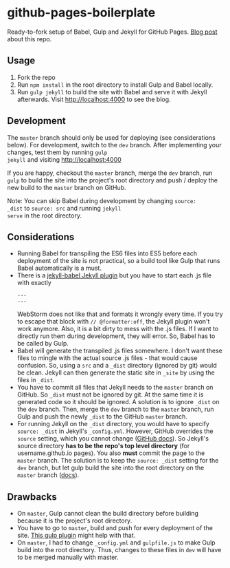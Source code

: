 # github-pages-boilerplate

Ready-to-fork setup of Babel, Gulp and Jekyll for GitHub Pages. [Blog post](http://mlowl.com/post/jekyll-github-pages-gulp-babel-directory-structure/) about this repo.

## Usage
1. Fork the repo
2. Run <code>npm install</code> in the root directory to install Gulp and Babel locally.
3. Run <code>gulp jekyll</code> to build the site with Babel and serve it with Jekyll afterwards. Visit <a href="http://localhost:4000" target="_blank">http://localhost:4000</a> to see the blog.</li>
</ol>


## Development
The <code>master</code> branch should only be used for deploying (see considerations below). For development, switch to the <code>dev</code> branch. After implementing your changes, test them by running <code>gulp jekyll</code> and visiting <a href="http://localhost:4000" target="_blank">http://localhost:4000</a>

If you are happy, checkout the <code>master</code> branch, merge the <code>dev</code> branch, run <code>gulp</code> to build the site into the project's root directory and push / deploy the new build to the <code>master</code> branch on GitHub.

Note: You can skip Babel during development by changing <code>source: _dist</code> to <code>source: src</code> and running <code>jekyll serve</code> in the root directory.

## Considerations
* Running Babel for transpiling the ES6 files into ES5 before each deployment of the site is not practical, so a build tool like Gulp that runs Babel automatically is a must.
* There is a <a href="https://github.com/babel/jekyll-babel" target="_blank">jekyll-babel Jekyll plugin</a> but you have to start each .js file with exactly
        <pre><code>---<br>---</code></pre>
        WebStorm does not like that and formats it wrongly every time. If you try to escape that block with <code>// @formatter:off</code>, the Jekyll plugin won't work anymore. Also, it is a bit dirty to mess with the .js files. If I want to directly run them during development, they will error. So, Babel has to be called by Gulp.
* Babel will generate the transpiled .js files somewhere. I don't want these files to mingle with the actual source .js files - that would cause confusion. So, using a <code>src</code> and a <code>_dist</code> directory (ignored by git) would be clean. Jekyll can then generate the static site in <code>_site</code> by using the files in <code>_dist</code>.
* You have to commit all files that Jekyll needs to the <code>master</code> branch on GitHub. So <code>_dist</code> must not be ignored by git. At the same time it is generated code so it should be ignored. A solution is to ignore <code>_dist</code> on the <code>dev</code> branch. Then, merge the <code>dev</code> branch to the <code>master</code> branch, run Gulp and push the newly <code>_dist</code> to the GitHub <code>master</code> branch.
* For running Jekyll on the <code>_dist</code> directory, you would have to specify <code>source: _dist</code> in Jekyll's <code>_config.yml</code>. However, GitHub overrides the <code>source</code> setting, which you cannot change (<a href="https://help.github.com/articles/configuring-jekyll/#configuration-settings-you-cannot-change" target="_blank">GitHub docs</a>). So Jekyll's source directory <strong>has to be the repo's top level directory</strong> (for username.github.io pages). You also <strong>must</strong> commit the page to the <code>master</code> branch. The solution is to keep the <code>source: _dist</code> setting for the <code>dev</code> branch, but let gulp build the site into the root directory on the <code>master</code> branch (<a href="https://help.github.com/articles/configuring-a-publishing-source-for-github-pages/" target="_blank">docs</a>).


## Drawbacks

* On <code>master</code>, Gulp cannot clean the build directory before building because it is the project's root directory.
* You have to go to <code>master</code>, build and push for every deployment of the site. <a href="https://github.com/shinnn/gulp-gh-pages">This gulp plugin</a> might help with that.
* On <code>master</code>, I had to change <code>_config.yml</code> and <code>gulpfile.js</code> to make Gulp build into the root directory. Thus, changes to these files in <code>dev</code> will have to be merged manually with master.


